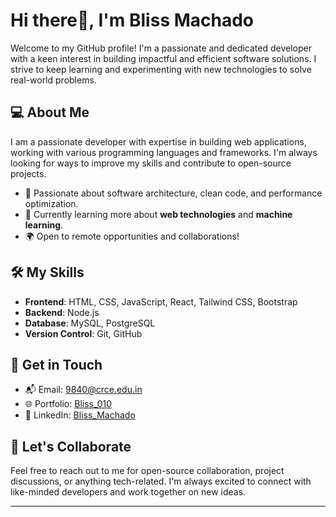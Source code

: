 # Hi there👋, I'm Bliss Machado

Welcome to my GitHub profile! I'm a passionate and dedicated developer with a keen interest in building impactful and efficient software solutions. I strive to keep learning and experimenting with new technologies to solve real-world problems.


## 💻 About Me
I am a passionate developer with expertise in building web applications, working with various programming languages and frameworks. I'm always looking for ways to improve my skills and contribute to open-source projects.

- 🔧 Passionate about software architecture, clean code, and performance optimization.
- 🌱 Currently learning more about **web technologies** and **machine learning**.
- 🌍 Open to remote opportunities and collaborations!

## 🛠️ My Skills

- **Frontend**: HTML, CSS, JavaScript, React, Tailwind CSS, Bootstrap
- **Backend**: Node.js
- **Database**: MySQL, PostgreSQL
- **Version Control**: Git, GitHub



## 📩 Get in Touch
- 📬 Email: [9840@crce.edu.in](mailto:9840@crce.edu.in)
- 🌐 Portfolio: [Bliss_010](https://your-portfolio-link.com)
- 🔗 LinkedIn: [Bliss_Machado](https://www.linkedin.com/in/bliss-machado-727a8424a/)

## 💬 Let's Collaborate
Feel free to reach out to me for open-source collaboration, project discussions, or anything tech-related. I'm always excited to connect with like-minded developers and work together on new ideas.

---



